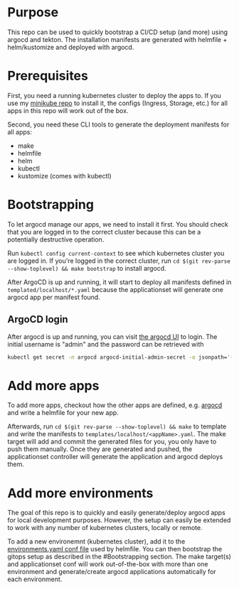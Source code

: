 # Purpose
This repo can be used to quickly bootstrap a CI/CD setup (and more) using argocd and tekton.
The installation manifests are generated with helmfile + helm/kustomize and deployed with argocd.

# Prerequisites
First, you need a running kubernetes cluster to deploy the apps to. If you use my [minikube repo](https://github.com/OlGe404/minikube) 
to install it, the configs (Ingress, Storage, etc.) for all apps in this repo will work out of the box.

Second, you need these CLI tools to generate the deployment manifests for all apps:
* make
* helmfile
* helm
* kubectl
* kustomize (comes with kubectl)

# Bootstrapping
To let argocd manage our apps, we need to install it first. You should check that you are logged in
to the correct cluster because this can be a potentially destructive operation.

Run `kubectl config current-context` to see which kubernetes cluster you are logged in. If you're logged
in the correct cluster, run `cd $(git rev-parse --show-toplevel) && make bootstrap` to install argocd.

After ArgoCD is up and running, it will start to deploy all manifests defined in `templated/localhost/*.yaml`
because the applicationset will generate one argocd app per manifest found.


## ArgoCD login
After argocd is up and running, you can visit [the argocd UI](http://argocd.test) to login.
The initial username is "admin" and the password can be retrieved with

```bash
kubectl get secret -n argocd argocd-initial-admin-secret -o jsonpath='{.data.password}' | base64 -d  | xargs printf '%s \n'
```

# Add more apps
To add more apps, checkout how the other apps are defined, e.g. [argocd](apps/argocd/helmfile.yaml) and write a helmfile for your new app.

Afterwards, run `cd $(git rev-parse --show-toplevel) && make` to template and write the manifests to
`templates/localhost/<appName>.yaml`. The make target will add and commit the generated files for you,
you only have to push them manually. Once they are generated and pushed, the applicationset controller
will generate the application and argocd deploys them.


# Add more environments
The goal of this repo is to quickly and easily generate/deploy argocd apps for local development purposes.
However, the setup can easily be extended to work with any number of kubernetes clusters, locally or remote.

To add a new environemnt (kubernetes cluster), add it to the [environments.yaml conf file](helmfile.d/environments.yaml) used by helmfile.
You can then bootstrap the gitops setup as described in the #Bootstrapping section. The make target(s) and
applicationset conf will work out-of-the-box with more than one environment and generate/create argocd applications
automatically for each environment.
